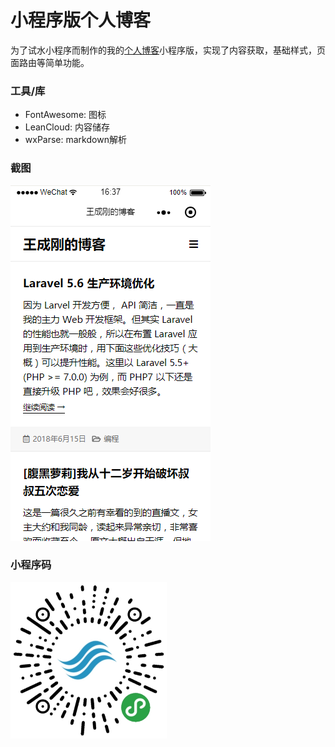 # 小程序版个人博客

为了试水小程序而制作的我的[个人博客](https://seewang.me)小程序版，实现了内容获取，基础样式，页面路由等简单功能。

### 工具/库
- FontAwesome: 图标
- LeanCloud: 内容储存
- wxParse: markdown解析

### 截图
![](https://github.com/cwang22/blog-miniprogram/raw/master/screenshot.png)


### 小程序码
<img src="https://raw.githubusercontent.com/cwang22/blog-miniprogram/master/qrcode.jpg" width="250" height="250">
